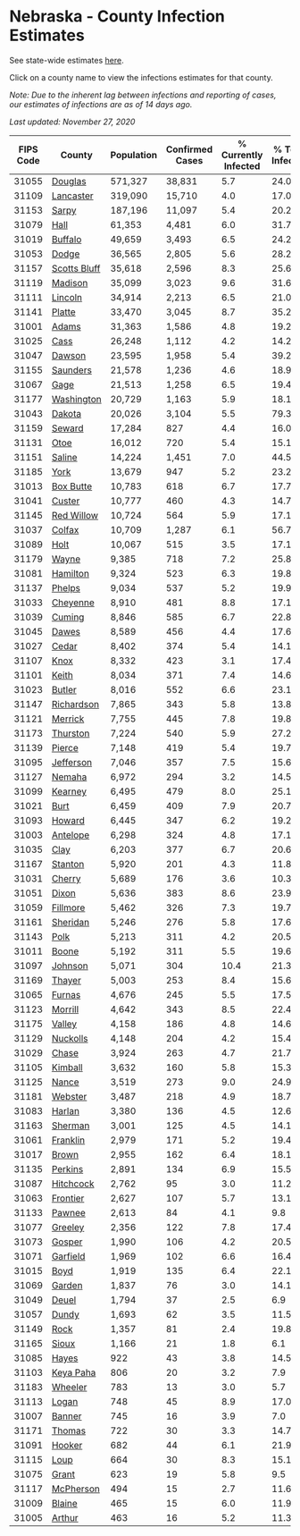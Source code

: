 # Nebraska - County Infection Estimates

See state-wide estimates [here](/infections/us-ne).

Click on a county name to view the infections estimates for that county.

*Note: Due to the inherent lag between infections and reporting of cases, our estimates of infections are as of 14 days ago.*

*Last updated: November 27, 2020*

|   FIPS Code |                       County |   Population |   Confirmed Cases |   % Currently Infected |   % Total Infected |
|-------------|------------------------------|--------------|-------------------|------------------------|--------------------|
|       31055 |           [Douglas](douglas) |      571,327 |            38,831 |                    5.7 |               24.0 |
|       31109 |       [Lancaster](lancaster) |      319,090 |            15,710 |                    4.0 |               17.0 |
|       31153 |               [Sarpy](sarpy) |      187,196 |            11,097 |                    5.4 |               20.2 |
|       31079 |                 [Hall](hall) |       61,353 |             4,481 |                    6.0 |               31.7 |
|       31019 |           [Buffalo](buffalo) |       49,659 |             3,493 |                    6.5 |               24.2 |
|       31053 |               [Dodge](dodge) |       36,565 |             2,805 |                    5.6 |               28.2 |
|       31157 | [Scotts Bluff](scotts-bluff) |       35,618 |             2,596 |                    8.3 |               25.6 |
|       31119 |           [Madison](madison) |       35,099 |             3,023 |                    9.6 |               31.6 |
|       31111 |           [Lincoln](lincoln) |       34,914 |             2,213 |                    6.5 |               21.0 |
|       31141 |             [Platte](platte) |       33,470 |             3,045 |                    8.7 |               35.2 |
|       31001 |               [Adams](adams) |       31,363 |             1,586 |                    4.8 |               19.2 |
|       31025 |                 [Cass](cass) |       26,248 |             1,112 |                    4.2 |               14.2 |
|       31047 |             [Dawson](dawson) |       23,595 |             1,958 |                    5.4 |               39.2 |
|       31155 |         [Saunders](saunders) |       21,578 |             1,236 |                    4.6 |               18.9 |
|       31067 |                 [Gage](gage) |       21,513 |             1,258 |                    6.5 |               19.4 |
|       31177 |     [Washington](washington) |       20,729 |             1,163 |                    5.9 |               18.1 |
|       31043 |             [Dakota](dakota) |       20,026 |             3,104 |                    5.5 |               79.3 |
|       31159 |             [Seward](seward) |       17,284 |               827 |                    4.4 |               16.0 |
|       31131 |                 [Otoe](otoe) |       16,012 |               720 |                    5.4 |               15.1 |
|       31151 |             [Saline](saline) |       14,224 |             1,451 |                    7.0 |               44.5 |
|       31185 |                 [York](york) |       13,679 |               947 |                    5.2 |               23.2 |
|       31013 |       [Box Butte](box-butte) |       10,783 |               618 |                    6.7 |               17.7 |
|       31041 |             [Custer](custer) |       10,777 |               460 |                    4.3 |               14.7 |
|       31145 |     [Red Willow](red-willow) |       10,724 |               564 |                    5.9 |               17.1 |
|       31037 |             [Colfax](colfax) |       10,709 |             1,287 |                    6.1 |               56.7 |
|       31089 |                 [Holt](holt) |       10,067 |               515 |                    3.5 |               17.1 |
|       31179 |               [Wayne](wayne) |        9,385 |               718 |                    7.2 |               25.8 |
|       31081 |         [Hamilton](hamilton) |        9,324 |               523 |                    6.3 |               19.8 |
|       31137 |             [Phelps](phelps) |        9,034 |               537 |                    5.2 |               19.9 |
|       31033 |         [Cheyenne](cheyenne) |        8,910 |               481 |                    8.8 |               17.1 |
|       31039 |             [Cuming](cuming) |        8,846 |               585 |                    6.7 |               22.8 |
|       31045 |               [Dawes](dawes) |        8,589 |               456 |                    4.4 |               17.6 |
|       31027 |               [Cedar](cedar) |        8,402 |               374 |                    5.4 |               14.1 |
|       31107 |                 [Knox](knox) |        8,332 |               423 |                    3.1 |               17.4 |
|       31101 |               [Keith](keith) |        8,034 |               371 |                    7.4 |               14.6 |
|       31023 |             [Butler](butler) |        8,016 |               552 |                    6.6 |               23.1 |
|       31147 |     [Richardson](richardson) |        7,865 |               343 |                    5.8 |               13.8 |
|       31121 |           [Merrick](merrick) |        7,755 |               445 |                    7.8 |               19.8 |
|       31173 |         [Thurston](thurston) |        7,224 |               540 |                    5.9 |               27.2 |
|       31139 |             [Pierce](pierce) |        7,148 |               419 |                    5.4 |               19.7 |
|       31095 |       [Jefferson](jefferson) |        7,046 |               357 |                    7.5 |               15.6 |
|       31127 |             [Nemaha](nemaha) |        6,972 |               294 |                    3.2 |               14.5 |
|       31099 |           [Kearney](kearney) |        6,495 |               479 |                    8.0 |               25.1 |
|       31021 |                 [Burt](burt) |        6,459 |               409 |                    7.9 |               20.7 |
|       31093 |             [Howard](howard) |        6,445 |               347 |                    6.2 |               19.2 |
|       31003 |         [Antelope](antelope) |        6,298 |               324 |                    4.8 |               17.1 |
|       31035 |                 [Clay](clay) |        6,203 |               377 |                    6.7 |               20.6 |
|       31167 |           [Stanton](stanton) |        5,920 |               201 |                    4.3 |               11.8 |
|       31031 |             [Cherry](cherry) |        5,689 |               176 |                    3.6 |               10.3 |
|       31051 |               [Dixon](dixon) |        5,636 |               383 |                    8.6 |               23.9 |
|       31059 |         [Fillmore](fillmore) |        5,462 |               326 |                    7.3 |               19.7 |
|       31161 |         [Sheridan](sheridan) |        5,246 |               276 |                    5.8 |               17.6 |
|       31143 |                 [Polk](polk) |        5,213 |               311 |                    4.2 |               20.5 |
|       31011 |               [Boone](boone) |        5,192 |               311 |                    5.5 |               19.6 |
|       31097 |           [Johnson](johnson) |        5,071 |               304 |                   10.4 |               21.3 |
|       31169 |             [Thayer](thayer) |        5,003 |               253 |                    8.4 |               15.6 |
|       31065 |             [Furnas](furnas) |        4,676 |               245 |                    5.5 |               17.5 |
|       31123 |           [Morrill](morrill) |        4,642 |               343 |                    8.5 |               22.4 |
|       31175 |             [Valley](valley) |        4,158 |               186 |                    4.8 |               14.6 |
|       31129 |         [Nuckolls](nuckolls) |        4,148 |               204 |                    4.2 |               15.4 |
|       31029 |               [Chase](chase) |        3,924 |               263 |                    4.7 |               21.7 |
|       31105 |           [Kimball](kimball) |        3,632 |               160 |                    5.8 |               15.3 |
|       31125 |               [Nance](nance) |        3,519 |               273 |                    9.0 |               24.9 |
|       31181 |           [Webster](webster) |        3,487 |               218 |                    4.9 |               18.7 |
|       31083 |             [Harlan](harlan) |        3,380 |               136 |                    4.5 |               12.6 |
|       31163 |           [Sherman](sherman) |        3,001 |               125 |                    4.5 |               14.1 |
|       31061 |         [Franklin](franklin) |        2,979 |               171 |                    5.2 |               19.4 |
|       31017 |               [Brown](brown) |        2,955 |               162 |                    6.4 |               18.1 |
|       31135 |           [Perkins](perkins) |        2,891 |               134 |                    6.9 |               15.5 |
|       31087 |       [Hitchcock](hitchcock) |        2,762 |                95 |                    3.0 |               11.2 |
|       31063 |         [Frontier](frontier) |        2,627 |               107 |                    5.7 |               13.1 |
|       31133 |             [Pawnee](pawnee) |        2,613 |                84 |                    4.1 |                9.8 |
|       31077 |           [Greeley](greeley) |        2,356 |               122 |                    7.8 |               17.4 |
|       31073 |             [Gosper](gosper) |        1,990 |               106 |                    4.2 |               20.5 |
|       31071 |         [Garfield](garfield) |        1,969 |               102 |                    6.6 |               16.4 |
|       31015 |                 [Boyd](boyd) |        1,919 |               135 |                    6.4 |               22.1 |
|       31069 |             [Garden](garden) |        1,837 |                76 |                    3.0 |               14.1 |
|       31049 |               [Deuel](deuel) |        1,794 |                37 |                    2.5 |                6.9 |
|       31057 |               [Dundy](dundy) |        1,693 |                62 |                    3.5 |               11.5 |
|       31149 |                 [Rock](rock) |        1,357 |                81 |                    2.4 |               19.8 |
|       31165 |               [Sioux](sioux) |        1,166 |                21 |                    1.8 |                6.1 |
|       31085 |               [Hayes](hayes) |          922 |                43 |                    3.8 |               14.5 |
|       31103 |       [Keya Paha](keya-paha) |          806 |                20 |                    3.2 |                7.9 |
|       31183 |           [Wheeler](wheeler) |          783 |                13 |                    3.0 |                5.7 |
|       31113 |               [Logan](logan) |          748 |                45 |                    8.9 |               17.0 |
|       31007 |             [Banner](banner) |          745 |                16 |                    3.9 |                7.0 |
|       31171 |             [Thomas](thomas) |          722 |                30 |                    3.3 |               14.7 |
|       31091 |             [Hooker](hooker) |          682 |                44 |                    6.1 |               21.9 |
|       31115 |                 [Loup](loup) |          664 |                30 |                    8.3 |               15.1 |
|       31075 |               [Grant](grant) |          623 |                19 |                    5.8 |                9.5 |
|       31117 |       [McPherson](mcpherson) |          494 |                15 |                    2.7 |               11.6 |
|       31009 |             [Blaine](blaine) |          465 |                15 |                    6.0 |               11.9 |
|       31005 |             [Arthur](arthur) |          463 |                16 |                    5.2 |               11.3 |